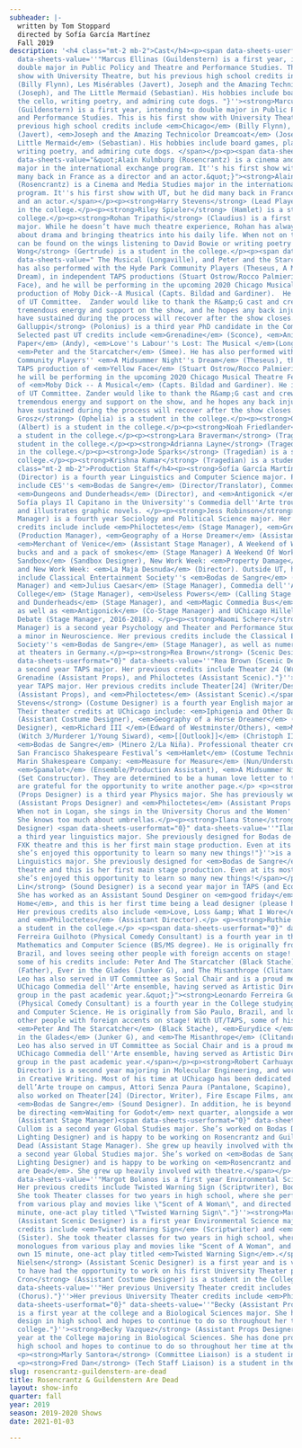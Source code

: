 ```yaml
---
subheader: |-
  written by Tom Stoppard
  directed by Sofía García Martínez
  Fall 2019
description: '<h4 class="mt-2 mb-2">Cast</h4><p><span data-sheets-userformat="0}"
  data-sheets-value=''"Marcus Ellinas (Guildenstern) is a first year, intending to
  double major in Public Policy and Theatre and Performance Studies. This is his first
  show with University Theatre, but his previous high school credits include Chicago
  (Billy Flynn), Les Misérables (Javert), Joseph and the Amazing Technicolor Dreamcoat
  (Joseph), and The Little Mermaid (Sebastian). His hobbies include board games, playing
  the cello, writing poetry, and admiring cute dogs. "}''><strong>Marcus Ellinas</strong>
  (Guildenstern) is a first year, intending to double major in Public Policy and Theatre
  and Performance Studies. This is his first show with University Theatre, but his
  previous high school credits include <em>Chicago</em> (Billy Flynn), <em>Les Misérables</em>
  (Javert), <em>Joseph and the Amazing Technicolor Dreamcoat</em> (Joseph), and <em>The
  Little Mermaid</em> (Sebastian). His hobbies include board games, playing the cello,
  writing poetry, and admiring cute dogs. </span></p><p><span data-sheets-userformat="0}"
  data-sheets-value="&quot;Alain Kulmburg (Rosencrantz) is a cinema and media studies
  major in the international exchange program. It''s his first show with UT, But did
  many back in France as a director and an actor.&quot;}"><strong>Alain Kulmburg</strong>
  (Rosencrantz) is a Cinema and Media Studies major in the international exchange
  program. It''s his first show with UT, but he did many back in France as a director
  and an actor.</span></p><p><strong>Harry Stevens</strong> (Lead Player) is a student
  in the college.</p><p><strong>Riley Spieler</strong> (Hamlet) is a student in the
  college.</p><p><strong>Rohan Tripathi</strong> (Claudius) is a first year Economics
  major. While he doesn’t have much theatre experience, Rohan has always been passionate
  about drama and bringing theatrics into his daily life. When not on the stage, Rohan
  can be found on the wings listening to David Bowie or writing poetry!</p><p><strong>Jenna
  Wong</strong> (Gertrude) is a student in the college.</p><p><span data-sheets-userformat="0}"
  data-sheets-value=" The Musical (Longaville), and Peter and the Starcatcher (Smee).  He
  has also performed with the Hyde Park Community Players (Theseus, A Midsummer Night''s
  Dream), in independent TAPS productions (Stuart Ostrow/Rocco Palmieri/Others, Yellow
  Face), and he will be performing in the upcoming 2020 Chicago Musical Theatre Festival
  production of Moby Dick--A Musical (Capts. Bildad and Gardiner).  He is also a member
  of UT Committee.  Zander would like to thank the R&amp;G cast and crew for their
  tremendous energy and support on the show, and he hopes any back injuries he may
  have sustained during the process will recover after the show closes.&quot;}"><strong>Zander
  Galluppi</strong> (Polonius) is a third year PhD candidate in the Committee on Immunology.
  Selected past UT credits include <em>Grenadine</em> (Sconce), <em>Animals Out of
  Paper</em> (Andy), <em>Love''s Labour''s Lost: The Musical </em>(Longaville), and
  <em>Peter and the Starcatcher</em> (Smee). He has also performed with the Hyde Park
  Community Players'' <em>A Midsummer Night''s Dream</em> (Theseus), the independent
  TAPS production of <em>Yellow Face</em> (Stuart Ostrow/Rocco Palmieri/Others), and
  he will be performing in the upcoming 2020 Chicago Musical Theatre Festival production
  of <em>Moby Dick -- A Musical</em> (Capts. Bildad and Gardiner). He is also a member
  of UT Committee. Zander would like to thank the R&amp;G cast and crew for their
  tremendous energy and support on the show, and he hopes any back injuries he may
  have sustained during the process will recover after the show closes.</span></p><p><strong>Eden
  Grosz</strong> (Ophelia) is a student in the college.</p><p><strong>Gowri Rao</strong>
  (Albert) is a student in the college.</p><p><strong>Noah Friedlander</strong> (Tragedian) is
  a student in the college.</p><p><strong>Lara Braverman</strong> (Tragedian) is a
  student in the college.</p><p><strong>Adrianna Layne</strong> (Tragedian) is a student
  in the college.</p><p><strong>Jode Sparks</strong> (Tragedian) is a student in the
  college.</p><p><strong>Krishna Kumar</strong> (Tragedian) is a student in the college.</p><h4
  class="mt-2 mb-2">Production Staff</h4><p><strong>Sofía García Martínez</strong>
  (Director) is a fourth year Linguistics and Computer Science major. Previous credits
  include CES''s <em>Bodas de Sangre</em> (Director/Translator), Commedia dell''Arte''s
  <em>Dungeons and Dunderheads</em> (Director), and <em>Antigonick </em>(Nick). Additionally,
  Sofía plays Il Capitano in the University''s Commedia dell''Arte troupe and writes
  and illustrates graphic novels. </p><p><strong>Jess Robinson</strong> (Production
  Manager) is a fourth year Sociology and Political Science major. Her previous UT
  credits include include <em>Philoctetes</em> (Stage Manager), <em>Grenadine</em>
  (Production Manager), <em>Geography of a Horse Dreamer</em> (Assistant Stage Manager),
  <em>Merchant of Venice</em> (Assistant Stage Manager), A Weekend of Workshops: <em>500
  bucks and and a pack of smokes</em> (Stage Manager) A Weekend Of Workshops: <em>The
  Sandbox</em> (Sandbox Designer), New Work Week: <em>Property Damage</em> (Director),
  and New Work Week: <em>La Maja Desnuda</em> (Director). Outside UT, her credits
  include Classical Entertainment Society''s <em>Bodas de Sangre</em> (Production
  Manager) and <em>Julius Caesar</em> (Stage Manager), Commedia dell''Arte''s <em>Clown
  College</em> (Stage Manager), <em>Useless Powers</em> (Calling Stage Manager), <em>Dungeons
  and Dunderheads</em> (Stage Manager), and <em>Magic Commedia Bus</em> (Stage Manager),
  as well as <em>Antigonick</em> (Co-Stage Manager) and UChicago Hillel''s Latke-Hamantash
  Debate (Stage Manager, 2016-2018). </p><p><strong>Naomi Scherer</strong> (Stage
  Manager) is a second year Psychology and Theater and Performance Studies major with
  a minor in Neuroscience. Her previous credits include the Classical Entertainment
  Society''s <em>Bodas de Sangre</em> (Stage Manager), as well as numerous productions
  at theaters in Germany.</p><p><strong>Rea Brown</strong> (Scenic Designer) <span
  data-sheets-userformat="0}" data-sheets-value=''"Rea Brown (Scenic Designer) is
  a second year TAPS major. Her previous credits include Theater 24 (Writer, Designer),
  Grenadine (Assistant Props), and Philoctetes (Assistant Scenic)."}''>is a second
  year TAPS major. Her previous credits include Theater[24] (Writer/Designer), <em>Grenadine</em>
  (Assistant Props), and <em>Philoctetes</em> (Assistant Scenic).</span></p><p><strong>Emily
  Stevens</strong> (Costume Designer) is a fourth year English major and TAPS minor.
  Their theater credits at UChicago include: <em>Iphigenia and Other Daughters</em>
  (Assistant Costume Designer), <em>Geography of a Horse Dreamer</em> (Assistant Props
  Designer), <em>Richard III </em>(Edward of Westminster/Others), <em>Macbeth</em>
  (Witch 3/Murderer 1/Young Siward), <em>[[Outlook]]</em> (Christoph III/Others) and
  <em>Bodas de Sangre</em> (Minero 2/La Niña). Professional theater credits include:
  San Francisco Shakespeare Festival’s <em>Hamlet</em> (Costume Technician/Wardrobe);
  Marin Shakespeare Company: <em>Measure for Measure</em> (Nun/Understudy Angelo),
  <em>Spamalot</em> (Ensemble/Production Assistant), <em>A Midsummer Night’s Dream</em>
  (Set Constructor). They are determined to be a human love letter to theater and
  are grateful for the opportunity to write another page.</p> <p><strong>Aware Deshmukh</strong>
  (Props Designer) is a third year Physics major. She has previously worked on <em>Machinal</em>
  (Assistant Props Designer) and <em>Philoctetes</em> (Assistant Props Designer).
  When not in Logan, she sings in the University Chorus and the Women''s Ensemble.
  She knows too much about umbrellas.</p><p><strong>Ilana Stone</strong> (Lighting
  Designer) <span data-sheets-userformat="0}" data-sheets-value=''"Ilana Stone is
  a third year linguistics major. She previously designed for Bodas de Sangre in the
  FXK theatre and this is her first main stage production. Even at its most difficult
  she’s enjoyed this opportunity to learn so many new things!"}''>is a third year
  Linguistics major. She previously designed for <em>Bodas de Sangre</em> in the FXK
  theatre and this is her first main stage production. Even at its most difficult
  she’s enjoyed this opportunity to learn so many new things!</span></p> <p><strong>Ling
  Lin</strong> (Sound Designer) is a second year major in TAPS (and Econ, unfortunately).
  She has worked as an Assistant Sound Desginer on <em>good friday</em> and <em>Fun
  Home</em>, and this is her first time being a lead designer (please have mercy).
  Her previous credits also include <em>Love, Loss &amp; What I Wore</em> (Actor)
  and <em>Philoctetes</em> (Assistant Director).</p> <p><strong>Ruthie Dworin</strong> (Dramaturg) is
  a student in the college.</p> <p><span data-sheets-userformat="0}" data-sheets-value="&quot;Leonardo
  Ferreira Guilhoto (Physical Comedy Consultant) is a fourth year in the College studying
  Mathematics and Computer Science (BS/MS degree). He is originally from São Paulo,
  Brazil, and loves seeing other people with foreign accents on stage! With UT/TAPS,
  some of his credits include: Peter And The Starcatcher (Black Stache), Eurydice
  (Father), Ever in the Glades (Junker G), and The Misanthrope (Clitandre/Du Bois).
  Leo has also served in UT Committee as Social Chair and is a proud member of the
  UChicago Commedia dell''Arte ensemble, having served as Artistic Director of the
  group in the past academic year.&quot;}"><strong>Leonardo Ferreira Guilhoto</strong>
  (Physical Comedy Consultant) is a fourth year in the College studying Mathematics
  and Computer Science. He is originally from São Paulo, Brazil, and loves seeing
  other people with foreign accents on stage! With UT/TAPS, some of his credits include:
  <em>Peter And The Starcatcher</em> (Black Stache), <em>Eurydice </em>(Father), <em>Ever
  in the Glades</em> (Junker G), and <em>The Misanthrope</em> (Clitandre/Du Bois).
  Leo has also served in UT Committee as Social Chair and is a proud member of the
  UChicago Commedia dell''Arte ensemble, having served as Artistic Director of the
  group in the past academic year.</span></p><p><strong>Robert Carhuayo</strong> (Assistant
  Director) is a second year majoring in Molecular Engineering, and working on a minor
  in Creative Writing. Most of his time at UChicago has been dedicated to the Commedia
  dell’Arte troupe on campus, Attori Senza Paura (Pantalone, Scapino), but he has
  also worked on Theater[24] (Director, Writer), Fire Escape Films, and the CES show
  <em>Bodas de Sangre</em> (Sound Designer). In addition, he is beyond excited to
  be directing <em>Waiting for Godot</em> next quarter, alongside a wonderful team.</p><p><strong>Adi Cullom</strong>
  (Assistant Stage Manager)<span data-sheets-userformat="0}" data-sheets-value=''"Adi
  Cullom is a second year Global Studies major. She’s worked on Bodas De Sangre (Assistant
  Lighting Designer) and is happy to be working on Rosencrantz and Guildenstern are
  Dead (Assistant Stage Manager). She grew up heavily involved with theatre. "}''> is
  a second year Global Studies major. She’s worked on <em>Bodas de Sangre</em> (Assistant
  Lighting Designer) and is happy to be working on <em>Rosencrantz and Guildenstern
  are Dead</em>. She grew up heavily involved with theatre.</span></p> <p><span data-sheets-userformat="0}"
  data-sheets-value=''"Margot Bolanos is a first year Environmental Science major.
  Her previous credits include Twisted Warning Sign (Scriptwriter), Booby Trap (Sister).
  She took Theater classes for two years in high school, where she performed monologues
  from various play and movies like \"Scent of A Woman\", and directed her own 15
  minute, one-act play titled \"Twisted Warning Sign\"."}''><strong>Margot Bolanos</strong>
  (Assistant Scenic Designer) is a first year Environmental Science major. Her previous
  credits include <em>Twisted Warning Sign</em> (Scriptwriter) and <em>Booby Trap</em>
  (Sister). She took theater classes for two years in high school, where she performed
  monologues from various play and movies like "Scent of A Woman", and directed her
  own 15 minute, one-act play titled <em>Twisted Warning Sign</em>.</span></p><p><strong>Thomas
  Nielsen</strong> (Assistant Scenic Designer) is a first year and is very excited
  to have had the opportunity to work on his first University Theater production.</p><p><strong>Elizabeth
  Cron</strong> (Assistant Costume Designer) is a student in the College. <span data-sheets-userformat="0}"
  data-sheets-value=''"Her previous University Theater credit includes Philoctetes
  (Chorus)."}''>Her previous University Theater credits include <em>Philoctetes</em> (Chorus).</span></p><p><span
  data-sheets-userformat="0}" data-sheets-value=''"Becky (Assistant Props Designer)
  is a first year at the college and a Biological Sciences major. She has done props
  design in high school and hopes to continue to do so throughout her time at the
  college."}''><strong>Becky Vazquez</strong> (Assistant Props Designer) is a first
  year at the College majoring in Biological Sciences. She has done props design in
  high school and hopes to continue to do so throughout her time at the college.</span></p>
  <p><strong>Marly Santora</strong> (Committee Liaison) is a student in the college.</p>
  <p><strong>Fred Dan</strong> (Tech Staff Liaison) is a student in the college.</p>'
slug: rosencrantz-guildenstern-are-dead
title: Rosencrantz & Guildenstern Are Dead
layout: show-info
quarter: fall
year: 2019
season: 2019-2020 Shows
date: 2021-01-03

---
```

